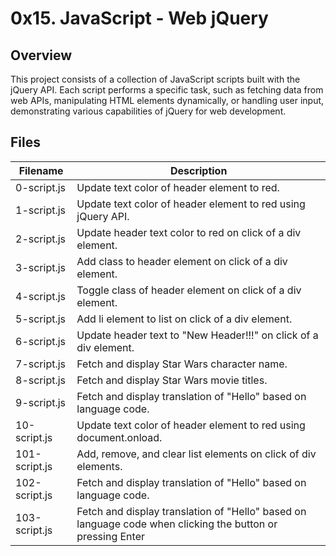 # 0x15. JavaScript - Web jQuery

## Overview
This project consists of a collection of JavaScript scripts built with the jQuery API. Each script performs a specific task, such as fetching data from web APIs, manipulating HTML elements dynamically, or handling user input, demonstrating various capabilities of jQuery for web development.

## Files
| Filename          | Description                                                       |
|-------------------|-------------------------------------------------------------------|
| 0-script.js       | Update text color of header element to red.                       |
| 1-script.js       | Update text color of header element to red using jQuery API.      |
| 2-script.js       | Update header text color to red on click of a div element.        |
| 3-script.js       | Add class to header element on click of a div element.            |
| 4-script.js       | Toggle class of header element on click of a div element.         |
| 5-script.js       | Add li element to list on click of a div element.               |
| 6-script.js       | Update header text to "New Header!!!" on click of a div element.  |
| 7-script.js       | Fetch and display Star Wars character name.                       |
| 8-script.js       | Fetch and display Star Wars movie titles.                         |
| 9-script.js       | Fetch and display translation of "Hello" based on language code.   |
| 10-script.js      | Update text color of header element to red using document.onload. |
| 101-script.js     | Add, remove, and clear list elements on click of div elements.    |
| 102-script.js     | Fetch and display translation of "Hello" based on language code.   |
| 103-script.js     | Fetch and display translation of "Hello" based on language code when clicking the button or pressing Enter |
